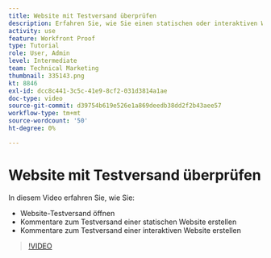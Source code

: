 ```yaml
---
title: Website mit Testversand überprüfen
description: Erfahren Sie, wie Sie einen statischen oder interaktiven Website-Testversand in [!DNL  Workfront] und Kommentare abgeben.
activity: use
feature: Workfront Proof
type: Tutorial
role: User, Admin
level: Intermediate
team: Technical Marketing
thumbnail: 335143.png
kt: 8846
exl-id: dcc8c441-3c5c-41e9-8cf2-031d3814a1ae
doc-type: video
source-git-commit: d39754b619e526e1a869deedb38dd2f2b43aee57
workflow-type: tm+mt
source-wordcount: '50'
ht-degree: 0%

---
```


# Website mit Testversand überprüfen

In diesem Video erfahren Sie, wie Sie:

* Website-Testversand öffnen
* Kommentare zum Testversand einer statischen Website erstellen
* Kommentare zum Testversand einer interaktiven Website erstellen

>[!VIDEO](https://video.tv.adobe.com/v/335143/?quality=12)

<!--
## Learn more
* Review an interactive proof
* Review a static proof
-->
